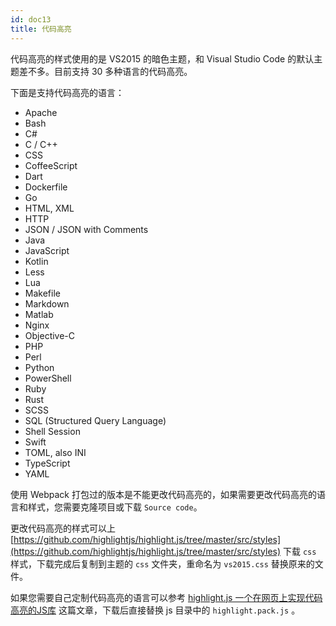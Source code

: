 ```yaml
---
id: doc13
title: 代码高亮
---
```


代码高亮的样式使用的是 VS2015 的暗色主题，和 Visual Studio Code 的默认主题差不多。目前支持 30 多种语言的代码高亮。

下面是支持代码高亮的语言：

* Apache
* Bash
* C#
* C / C++
* CSS
* CoffeeScript
* Dart
* Dockerfile
* Go
* HTML, XML
* HTTP
* JSON / JSON with Comments
* Java
* JavaScript
* Kotlin
* Less
* Lua
* Makefile
* Markdown
* Matlab
* Nginx
* Objective-C
* PHP
* Perl
* Python
* PowerShell
* Ruby
* Rust
* SCSS
* SQL (Structured Query Language)
* Shell Session
* Swift
* TOML, also INI
* TypeScript
* YAML

使用 Webpack 打包过的版本是不能更改代码高亮的，如果需要更改代码高亮的语言和样式，您需要克隆项目或下载 `Source code`。

更改代码高亮的样式可以上 [https://github.com/highlightjs/highlight.js/tree/master/src/styles](https://github.com/highlightjs/highlight.js/tree/master/src/styles) 下载 `css` 样式，下载完成后复制到主题的 `css` 文件夹，重命名为 `vs2015.css` 替换原来的文件。

如果您需要自己定制代码高亮的语言可以参考 [highlight.js 一个在网页上实现代码高亮的JS库](https://www.misterma.com/archives/548/) 这篇文章，下载后直接替换 js 目录中的 `highlight.pack.js` 。